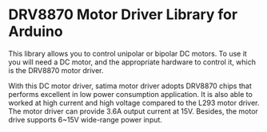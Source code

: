 # DRV8870 Motor Driver Library for Arduino

This library allows you to control unipolar or bipolar DC motors. To use it you will need a DC motor, and the appropriate hardware to control it, which is the DRV8870 motor driver.

With this DC motor driver, satima motor driver adopts DRV8870 chips that performs excellent in low power consumption application. It is also able to worked at high current and high voltage compared to the L293 motor driver. The motor driver can provide 3.6A output current at 15V. Besides, the motor drive supports 6~15V wide-range power input.
